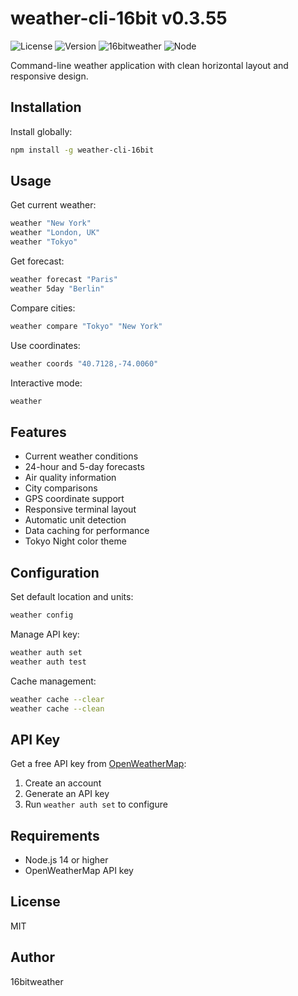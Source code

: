 # weather-cli-16bit v0.3.55

![License](https://img.shields.io/badge/license-MIT-blue)
![Version](https://img.shields.io/badge/version-0.3.55-orange)
![16bitweather](https://img.shields.io/badge/16bitweather-weather_suite-brightgreen)
![Node](https://img.shields.io/badge/node-%3E%3D14-brightgreen.svg)

Command-line weather application with clean horizontal layout and responsive design.

## Installation

Install globally:
```bash
npm install -g weather-cli-16bit
```

## Usage

Get current weather:
```bash
weather "New York"
weather "London, UK"
weather "Tokyo"
```

Get forecast:
```bash
weather forecast "Paris"
weather 5day "Berlin"
```

Compare cities:
```bash
weather compare "Tokyo" "New York"
```

Use coordinates:
```bash
weather coords "40.7128,-74.0060"
```

Interactive mode:
```bash
weather
```

## Features

- Current weather conditions
- 24-hour and 5-day forecasts
- Air quality information
- City comparisons
- GPS coordinate support
- Responsive terminal layout
- Automatic unit detection
- Data caching for performance
- Tokyo Night color theme

## Configuration

Set default location and units:
```bash
weather config
```

Manage API key:
```bash
weather auth set
weather auth test
```

Cache management:
```bash
weather cache --clear
weather cache --clean
```

## API Key

Get a free API key from [OpenWeatherMap](https://openweathermap.org/api):
1. Create an account
2. Generate an API key
3. Run `weather auth set` to configure

## Requirements

- Node.js 14 or higher
- OpenWeatherMap API key

## License

MIT

## Author

16bitweather